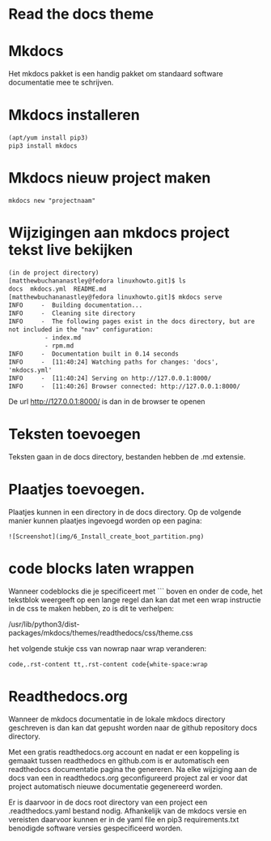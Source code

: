 # Read the docs theme 

# Mkdocs

Het mkdocs pakket is een handig pakket om standaard software documentatie mee te schrijven.

# Mkdocs installeren
    
    (apt/yum install pip3)
    pip3 install mkdocs

# Mkdocs nieuw project maken

    mkdocs new "projectnaam"

# Wijzigingen aan mkdocs project tekst live bekijken 

    (in de project directory)
    [matthewbuchananastley@fedora linuxhowto.git]$ ls
    docs  mkdocs.yml  README.md
    [matthewbuchananastley@fedora linuxhowto.git]$ mkdocs serve 
    INFO     -  Building documentation...
    INFO     -  Cleaning site directory
    INFO     -  The following pages exist in the docs directory, but are not included in the "nav" configuration:
              - index.md
              - rpm.md
    INFO     -  Documentation built in 0.14 seconds
    INFO     -  [11:40:24] Watching paths for changes: 'docs', 'mkdocs.yml'
    INFO     -  [11:40:24] Serving on http://127.0.0.1:8000/
    INFO     -  [11:40:26] Browser connected: http://127.0.0.1:8000/


De url http://127.0.0.1:8000/ is dan in de browser te openen

# Teksten toevoegen

Teksten gaan in de docs directory, bestanden hebben de .md extensie.

# Plaatjes toevoegen.

Plaatjes kunnen in een directory in de docs directory.
Op de volgende manier kunnen plaatjes ingevoegd worden op een pagina:

    ![Screenshot](img/6_Install_create_boot_partition.png)

# code blocks laten wrappen

Wanneer codeblocks die je specificeert met ``` boven en onder de code, het tekstblok weergeeft op een lange regel dan kan dat met een wrap instructie in de css te maken hebben, zo is dit te verhelpen: 

/usr/lib/python3/dist-packages/mkdocs/themes/readthedocs/css/theme.css

het volgende stukje css van nowrap naar wrap veranderen:

    code,.rst-content tt,.rst-content code{white-space:wrap


# Readthedocs.org

Wanneer de mkdocs documentatie in de lokale mkdocs directory geschreven is dan kan dat gepusht worden naar de github repository docs directory. 

Met een gratis readthedocs.org account en nadat er een koppeling is gemaakt tussen readthedocs en github.com is er automatisch een readthedocs documentatie pagina the genereren. Na elke wijziging aan de docs van een in readthedocs.org geconfigureerd project zal er voor dat project automatisch nieuwe documentatie gegenereerd worden.

Er is daarvoor in de docs root directory van een project een .readthedocs.yaml bestand nodig. Afhankelijk van de mkdocs versie en vereisten daarvoor kunnen er in de yaml file en pip3 requirements.txt benodigde software versies gespecificeerd worden.

